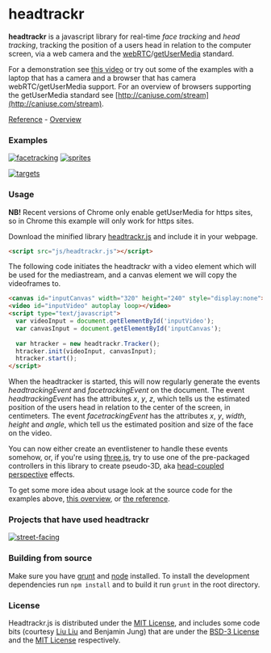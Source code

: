 headtrackr
==========

**headtrackr** is a javascript library for real-time *face tracking* and *head tracking*, tracking the position of a users head in relation to the computer screen, via a web camera and the [webRTC](http://www.webrtc.org/)/[getUserMedia](http://dev.w3.org/2011/webrtc/editor/getusermedia.html) standard.

For a demonstration see [this video](https://vimeo.com/44049736) or try out some of the examples with a laptop that has a camera and a browser that has camera webRTC/getUserMedia support. For an overview of browsers supporting the getUserMedia standard see [http://caniuse.com/stream](http://caniuse.com/stream).

[Reference](http://auduno.github.com/headtrackr/documentation/reference.html) - [Overview](http://auduno.tumblr.com/post/25125149521/head-tracking-with-webrtc)

### Examples ###

[![facetracking](http://auduno.github.com/headtrackr/examples/media/facetracking_thumbnail.png)](https://auduno.github.com/headtrackr/examples/facetracking.html)
[![sprites](http://auduno.github.com/headtrackr/examples/media/sprites_thumbnail.png)](https://auduno.github.com/headtrackr/examples/sprites_canvas.html)
<!--[![facekat](http://auduno.github.com/headtrackr/examples/media/facekat_thumbnail.png)](http://www.shinydemos.com/facekat/)-->
[![targets](http://auduno.github.com/headtrackr/examples/media/targets_thumbnail.png)](https://auduno.github.com/headtrackr/examples/targets.html)

### Usage ###

**NB!** Recent versions of Chrome only enable getUserMedia for https sites, so in Chrome this example will only work for https sites.

Download the minified library [headtrackr.js](https://github.com/auduno/headtrackr/raw/master/headtrackr.js) and include it in your webpage.

```html
<script src="js/headtrackr.js"></script>
```

The following code initiates the headtrackr with a video element which will be used for the mediastream, and a canvas element we will copy the videoframes to.

```html
<canvas id="inputCanvas" width="320" height="240" style="display:none"></canvas>
<video id="inputVideo" autoplay loop></video>
<script type="text/javascript">
  var videoInput = document.getElementById('inputVideo');
  var canvasInput = document.getElementById('inputCanvas');
  
  var htracker = new headtrackr.Tracker();
  htracker.init(videoInput, canvasInput);
  htracker.start();
</script>
```

When the headtracker is started, this will now regularly generate the events *headtrackingEvent* and *facetrackingEvent* on the document. The event *headtrackingEvent* has the attributes *x*, *y*, *z*, which tells us the estimated position of the users head in relation to the center of the screen, in centimeters. The event *facetrackingEvent* has the attributes *x*, *y*, *width*, *height* and *angle*, which tell us the estimated position and size of the face on the video.

You can now either create an eventlistener to handle these events somehow, or, if you're using [three.js](https://github.com/mrdoob/three.js/), try to use one of the pre-packaged controllers in this library to create pseudo-3D, aka [head-coupled perspective](http://en.wikipedia.org/wiki/Head-coupled_perspective) effects.

To get some more idea about usage look at the source code for the examples above, [this overview](http://auduno.tumblr.com/post/25125149521/head-tracking-with-webrtc), or [the reference](http://auduno.github.com/headtrackr/documentation/reference.html).

### Projects that have used headtrackr ###

<!--[![movembergames](http://auduno.github.com/headtrackr/examples/media/movembergames_thumbnail.png)](http://movembergames.com)-->
[![street-facing](http://auduno.github.com/headtrackr/examples/media/street-facing_thumbnail.jpg)](https://github.com/alexhancock/street-facing)
<!--[![Real-time responsive typography](http://auduno.github.com/headtrackr/examples/media/responsive_text.png)](http://webdesign.maratz.com/lab/responsivetypography/realtime/)-->
<!--[![snake](http://nicolas-beauvais.com/Snake/thumbs.png)](http://nicolas-beauvais.com/Snake/)-->

### Building from source ###

Make sure you have [grunt](http://gruntjs.com/) and [node](http://nodejs.org/download/) installed.
To install the development dependencies run ```npm install``` and to build it run ```grunt``` in the root directory.

### License ###

Headtrackr.js is distributed under the [MIT License](http://www.opensource.org/licenses/MIT), and includes some code bits (courtesy [Liu Liu](https://github.com/liuliu) and Benjamin Jung) that are under the [BSD-3 License](http://www.opensource.org/licenses/BSD-3-Clause) and the [MIT License](http://www.opensource.org/licenses/MIT) respectively.
